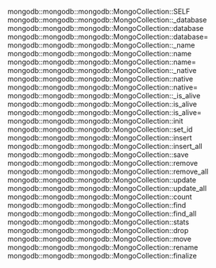 mongodb::mongodb::mongodb::MongoCollection::SELF
mongodb::mongodb::mongodb::MongoCollection::_database
mongodb::mongodb::mongodb::MongoCollection::database
mongodb::mongodb::mongodb::MongoCollection::database=
mongodb::mongodb::mongodb::MongoCollection::_name
mongodb::mongodb::mongodb::MongoCollection::name
mongodb::mongodb::mongodb::MongoCollection::name=
mongodb::mongodb::mongodb::MongoCollection::_native
mongodb::mongodb::mongodb::MongoCollection::native
mongodb::mongodb::mongodb::MongoCollection::native=
mongodb::mongodb::mongodb::MongoCollection::_is_alive
mongodb::mongodb::mongodb::MongoCollection::is_alive
mongodb::mongodb::mongodb::MongoCollection::is_alive=
mongodb::mongodb::mongodb::MongoCollection::init
mongodb::mongodb::mongodb::MongoCollection::set_id
mongodb::mongodb::mongodb::MongoCollection::insert
mongodb::mongodb::mongodb::MongoCollection::insert_all
mongodb::mongodb::mongodb::MongoCollection::save
mongodb::mongodb::mongodb::MongoCollection::remove
mongodb::mongodb::mongodb::MongoCollection::remove_all
mongodb::mongodb::mongodb::MongoCollection::update
mongodb::mongodb::mongodb::MongoCollection::update_all
mongodb::mongodb::mongodb::MongoCollection::count
mongodb::mongodb::mongodb::MongoCollection::find
mongodb::mongodb::mongodb::MongoCollection::find_all
mongodb::mongodb::mongodb::MongoCollection::stats
mongodb::mongodb::mongodb::MongoCollection::drop
mongodb::mongodb::mongodb::MongoCollection::move
mongodb::mongodb::mongodb::MongoCollection::rename
mongodb::mongodb::mongodb::MongoCollection::finalize